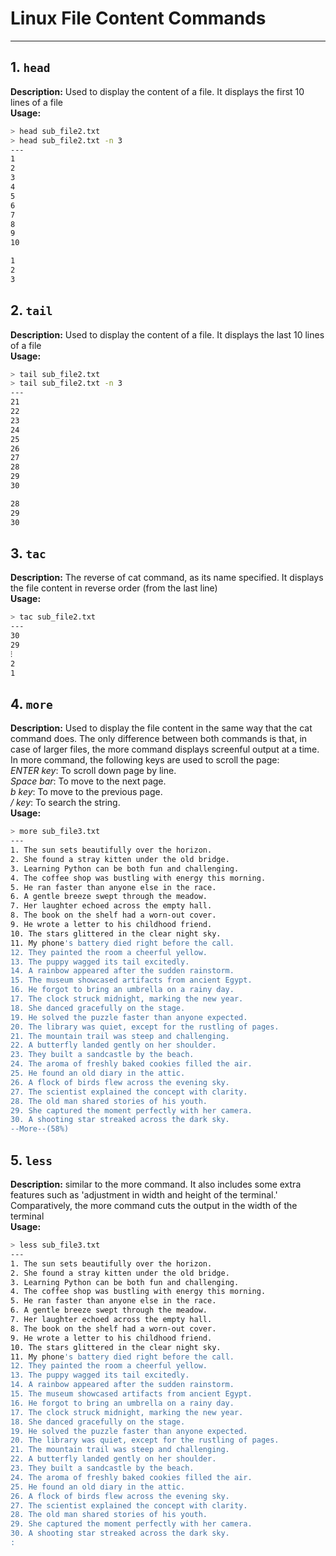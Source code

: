 # Linux File Content Commands
---

## 1. `head`
**Description:** Used to display the content of a file. It displays the first 10 lines of a file \
**Usage:**
```bash
> head sub_file2.txt
> head sub_file2.txt -n 3                        
---
1
2
3
4
5
6
7
8
9
10

1
2
3
```

## 2. `tail`
**Description:** Used to display the content of a file. It displays the last 10 lines of a file \
**Usage:**
```bash
> tail sub_file2.txt
> tail sub_file2.txt -n 3                        
---
21
22
23
24
25
26
27
28
29
30

28
29
30
```

## 3. `tac`
**Description:** The reverse of cat command, as its name specified. It displays the file content in reverse order (from the last line) \
**Usage:**
```bash
> tac sub_file2.txt                       
---
30
29
⁝
2
1
```

## 4. `more`
**Description:** Used to display the file content in the same way that the cat command does. The only difference between both commands is that, in case of larger files, the more command displays screenful output at a time. \
In more command, the following keys are used to scroll the page: \
*ENTER key*: To scroll down page by line. \
*Space bar*: To move to the next page. \
*b key*: To move to the previous page. \
*/ key*: To search the string. \
**Usage:**
```bash
> more sub_file3.txt                       
---
1. The sun sets beautifully over the horizon.
2. She found a stray kitten under the old bridge.
3. Learning Python can be both fun and challenging.
4. The coffee shop was bustling with energy this morning.
5. He ran faster than anyone else in the race.
6. A gentle breeze swept through the meadow.
7. Her laughter echoed across the empty hall.
8. The book on the shelf had a worn-out cover.
9. He wrote a letter to his childhood friend.
10. The stars glittered in the clear night sky.
11. My phone's battery died right before the call.
12. They painted the room a cheerful yellow.
13. The puppy wagged its tail excitedly.
14. A rainbow appeared after the sudden rainstorm.
15. The museum showcased artifacts from ancient Egypt.
16. He forgot to bring an umbrella on a rainy day.
17. The clock struck midnight, marking the new year.
18. She danced gracefully on the stage.
19. He solved the puzzle faster than anyone expected.
20. The library was quiet, except for the rustling of pages.
21. The mountain trail was steep and challenging.
22. A butterfly landed gently on her shoulder.
23. They built a sandcastle by the beach.
24. The aroma of freshly baked cookies filled the air.
25. He found an old diary in the attic.
26. A flock of birds flew across the evening sky.
27. The scientist explained the concept with clarity.
28. The old man shared stories of his youth.
29. She captured the moment perfectly with her camera.
30. A shooting star streaked across the dark sky.
--More--(58%)
```

## 5. `less`
**Description:** similar to the more command. It also includes some extra features such as 'adjustment in width and height of the terminal.' Comparatively, the more command cuts the output in the width of the terminal \
**Usage:**
```bash
> less sub_file3.txt                       
---
1. The sun sets beautifully over the horizon.
2. She found a stray kitten under the old bridge.
3. Learning Python can be both fun and challenging.
4. The coffee shop was bustling with energy this morning.
5. He ran faster than anyone else in the race.
6. A gentle breeze swept through the meadow.
7. Her laughter echoed across the empty hall.
8. The book on the shelf had a worn-out cover.
9. He wrote a letter to his childhood friend.
10. The stars glittered in the clear night sky.
11. My phone's battery died right before the call.
12. They painted the room a cheerful yellow.
13. The puppy wagged its tail excitedly.
14. A rainbow appeared after the sudden rainstorm.
15. The museum showcased artifacts from ancient Egypt.
16. He forgot to bring an umbrella on a rainy day.
17. The clock struck midnight, marking the new year.
18. She danced gracefully on the stage.
19. He solved the puzzle faster than anyone expected.
20. The library was quiet, except for the rustling of pages.
21. The mountain trail was steep and challenging.
22. A butterfly landed gently on her shoulder.
23. They built a sandcastle by the beach.
24. The aroma of freshly baked cookies filled the air.
25. He found an old diary in the attic.
26. A flock of birds flew across the evening sky.
27. The scientist explained the concept with clarity.
28. The old man shared stories of his youth.
29. She captured the moment perfectly with her camera.
30. A shooting star streaked across the dark sky.
:
```
